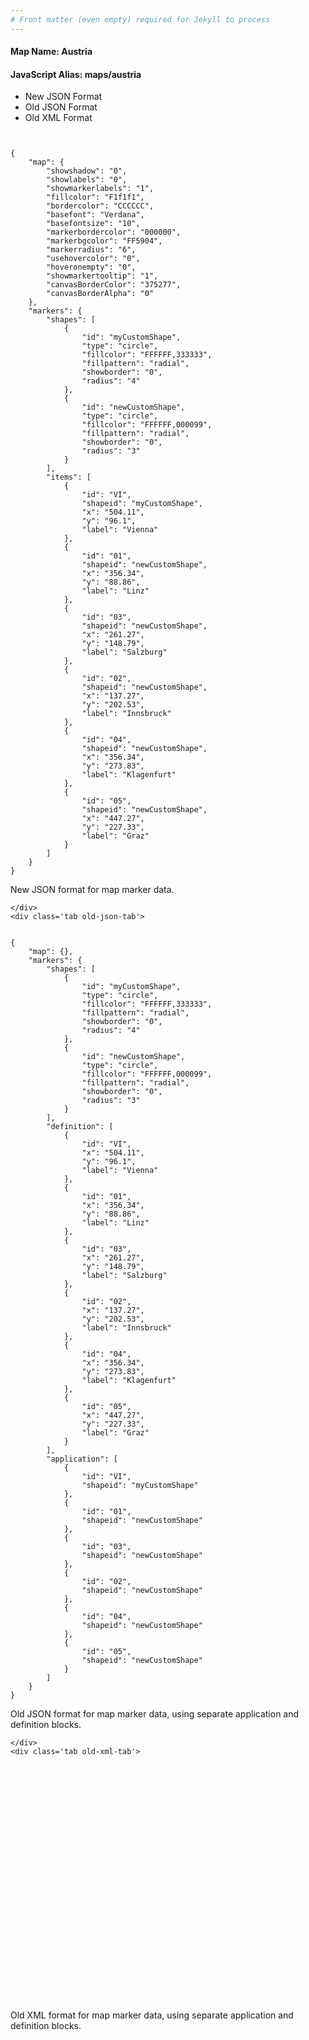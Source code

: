 ```yaml
---
# Front matter (even empty) required for Jekyll to process
---
```


#### Map Name: Austria

#### JavaScript Alias: maps/austria


<div class="code-wrapper">
<ul class='code-tabs'>
    <li class='active'>
        <a data-toggle='new-json'>New JSON Format</a>
    </li>
    <li>
        <a data-toggle='old-json'>Old JSON Format</a>
    </li>
    <li>
        <a data-toggle='old-xml'>Old XML Format</a>
    </li>
</ul>
<div class='tab-content'>
    <pre class='plain-code'></pre>
    <div class='tab new-json-tab active'>
<pre><code class="language-javascript">
{
    "map": {
        "showshadow": "0",
        "showlabels": "0",
        "showmarkerlabels": "1",
        "fillcolor": "F1f1f1",
        "bordercolor": "CCCCCC",
        "basefont": "Verdana",
        "basefontsize": "10",
        "markerbordercolor": "000000",
        "markerbgcolor": "FF5904",
        "markerradius": "6",
        "usehovercolor": "0",
        "hoveronempty": "0",
        "showmarkertooltip": "1",
        "canvasBorderColor": "375277",
        "canvasBorderAlpha": "0"
    },
    "markers": {
        "shapes": [
            {
                "id": "myCustomShape",
                "type": "circle",
                "fillcolor": "FFFFFF,333333",
                "fillpattern": "radial",
                "showborder": "0",
                "radius": "4"
            },
            {
                "id": "newCustomShape",
                "type": "circle",
                "fillcolor": "FFFFFF,000099",
                "fillpattern": "radial",
                "showborder": "0",
                "radius": "3"
            }
        ],
        "items": [
            {
                "id": "VI",
                "shapeid": "myCustomShape",
                "x": "504.11",
                "y": "96.1",
                "label": "Vienna"
            },
            {
                "id": "01",
                "shapeid": "newCustomShape",
                "x": "356.34",
                "y": "88.86",
                "label": "Linz"
            },
            {
                "id": "03",
                "shapeid": "newCustomShape",
                "x": "261.27",
                "y": "148.79",
                "label": "Salzburg"
            },
            {
                "id": "02",
                "shapeid": "newCustomShape",
                "x": "137.27",
                "y": "202.53",
                "label": "Innsbruck"
            },
            {
                "id": "04",
                "shapeid": "newCustomShape",
                "x": "356.34",
                "y": "273.83",
                "label": "Klagenfurt"
            },
            {
                "id": "05",
                "shapeid": "newCustomShape",
                "x": "447.27",
                "y": "227.33",
                "label": "Graz"
            }
        ]
    }
}
</code></pre>


<p class='text-success'>New JSON format for map marker data.</p>

    </div>
    <div class='tab old-json-tab'>
<pre><code class="language-javascript">
{
    "map": {},
    "markers": {
        "shapes": [
            {
                "id": "myCustomShape",
                "type": "circle",
                "fillcolor": "FFFFFF,333333",
                "fillpattern": "radial",
                "showborder": "0",
                "radius": "4"
            },
            {
                "id": "newCustomShape",
                "type": "circle",
                "fillcolor": "FFFFFF,000099",
                "fillpattern": "radial",
                "showborder": "0",
                "radius": "3"
            }
        ],
        "definition": [
            {
                "id": "VI",
                "x": "504.11",
                "y": "96.1",
                "label": "Vienna"
            },
            {
                "id": "01",
                "x": "356.34",
                "y": "88.86",
                "label": "Linz"
            },
            {
                "id": "03",
                "x": "261.27",
                "y": "148.79",
                "label": "Salzburg"
            },
            {
                "id": "02",
                "x": "137.27",
                "y": "202.53",
                "label": "Innsbruck"
            },
            {
                "id": "04",
                "x": "356.34",
                "y": "273.83",
                "label": "Klagenfurt"
            },
            {
                "id": "05",
                "x": "447.27",
                "y": "227.33",
                "label": "Graz"
            }
        ],
        "application": [
            {
                "id": "VI",
                "shapeid": "myCustomShape"
            },
            {
                "id": "01",
                "shapeid": "newCustomShape"
            },
            {
                "id": "03",
                "shapeid": "newCustomShape"
            },
            {
                "id": "02",
                "shapeid": "newCustomShape"
            },
            {
                "id": "04",
                "shapeid": "newCustomShape"
            },
            {
                "id": "05",
                "shapeid": "newCustomShape"
            }
        ]
    }
}
</code></pre>


<p class='text-success'>Old JSON format for map marker data, using separate application and definition blocks.</p>

    </div>
    <div class='tab old-xml-tab'>
<pre><code class="language-html">
<map>
	<markers>
	   <shapes>
	       <shape id='myCustomShape' type='circle' fillColor='FFFFFF,333333' fillPattern='radial' showBorder='0' radius='4' />
		    <shape id='newCustomShape' type='circle' fillColor='FFFFFF,000099' fillPattern='radial' showBorder='0' radius='3' />
		</shapes>
		<definition>
			<marker id='VI' x='504.11' y='96.1' label='Vienna'  />
			<marker id='01' x='356.34' y='88.86' label='Linz'  />
			<marker id='03' x='261.27' y='148.79' label='Salzburg'  />
			<marker id='02' x='137.27' y='202.53' label='Innsbruck'  />
			<marker id='04' x='356.34' y='273.83' label='Klagenfurt'  />
			<marker id='05' x='447.27' y='227.33' label='Graz'  />

		</definition>
		<application>
			<marker id='VI' shapeId='myCustomShape'  />
			<marker id='01' shapeId='newCustomShape'  />
			<marker id='03' shapeId='newCustomShape'  />
			<marker id='02' shapeId='newCustomShape'  />
			<marker id='04' shapeId='newCustomShape'  />
			<marker id='05' shapeId='newCustomShape'  />

		</application>
	</markers>
</map>
</code></pre>

<p class='text-success'>Old XML format for map marker data, using separate application and definition blocks.</p>

</div>
</div>
</div>
